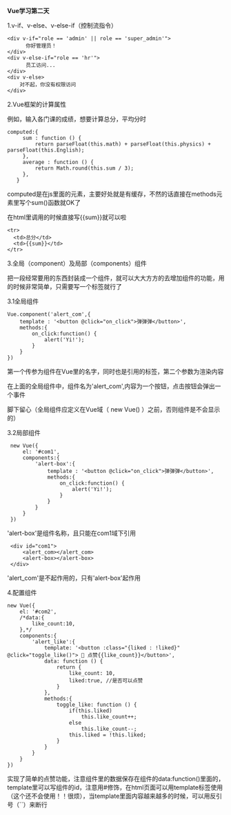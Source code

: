 **Vue学习第二天**


1.v-if、v-else、v-else-if（控制流指令）

    <div v-if="role == 'admin' || role == 'super_admin'">
          你好管理员！
    </div>
    <div v-else-if="role == 'hr'">
          员工访问...
    </div>
    <div v-else>
        对不起，你没有权限访问
    </div>
 
2.Vue框架的计算属性

  例如，输入各门课的成绩，想要计算总分，平均分时
  
    computed:{
         sum : function () {
             return parseFloat(this.math) + parseFloat(this.physics) + parseFloat(this.English);
         },
         average : function () {
             return Math.round(this.sum / 3);
         },
       }
  
  computed是在js里面的元素，主要好处就是有缓存，不然的话直接在methods元素里写个sum()函数就OK了
  
  在html里调用的时候直接写{{sum}}就可以啦
  
    <tr>
      <td>总分</td>
      <td>{{sum}}</td>
    </tr>
    
 3.全局（component）及局部（components）组件
 
   把一段经常要用的东西封装成一个组件，就可以大大方方的去增加组件的功能，用的时候非常简单，只需要写一个标签就行了
   
   3.1全局组件
   
    Vue.component('alert_com',{
        template : '<button @click="on_click">弹弹弹</button>',
        methods:{
            on_click:function() {
                alert('Yi!');
            }
        }
    })
    
  第一个传参为组件在Vue里的名字，同时也是引用的标签，第二个参数为渲染内容
  
  在上面的全局组件中，组件名为'alert_com',内容为一个按钮，点击按钮会弹出一个事件
  
  脚下留心（全局组件应定义在Vue域（ new Vue() ）之前，否则组件是不会显示的）
  
  3.2局部组件
  
     new Vue({
         el: '#com1',
         components:{
             'alert-box':{
                 template : '<button @click="on_click">弹弹弹</button>',
                 methods:{
                     on_click:function() {
                         alert('Yi!');
                     }
                 }
             }
         }
     })
     
  'alert-box'是组件名称，且只能在com1域下引用
 
     <div id="com1">
         <alert_com></alert_com>
         <alert-box></alert-box>
     </div> 
     
   'alert_com'是不起作用的，只有'alert-box'起作用
   
 4.配置组件
 
    new Vue({
        el: '#com2',
        /*data:{
            like_count:10,
        },*/
        components:{
            'alert_like':{
                template: '<button :class="{liked : !liked}" @click="toggle_like()"> 👿 点赞{{like_count}}</button>',
                data: function () {
                    return {
                        like_count: 10,
                        liked:true, //是否可以点赞
                    }
                },
                methods:{
                    toggle_like: function () {
                        if(this.liked)
                            this.like_count++;
                        else
                            this.like_count--;
                        this.liked = !this.liked;
                    }
                }
            }
        }
    })
    
  实现了简单的点赞功能，注意组件里的数据保存在组件的data:function()里面的，template里可以写组件的id，注意用#修饰，在html页面可以用template标签使用（这个还不会使用！！很烦），当template里面内容越来越多的时候，可以用反引号（``）来断行